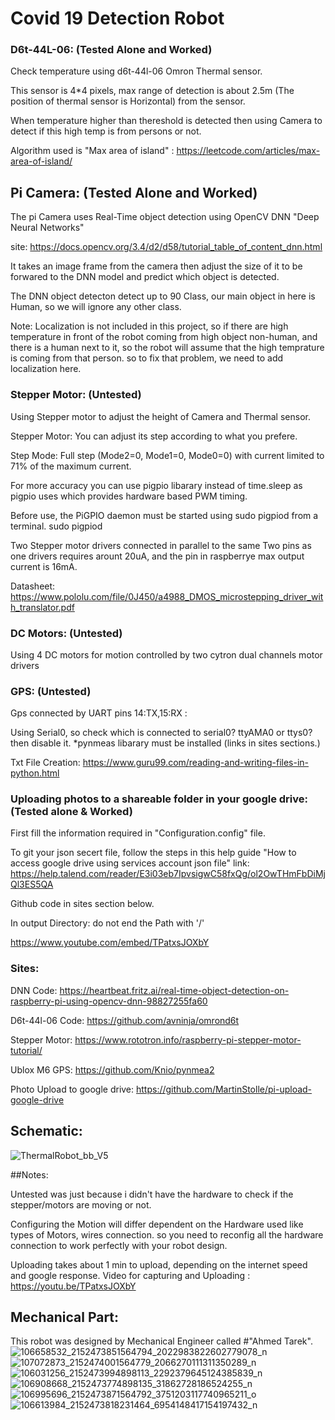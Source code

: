 # Covid 19 Detection Robot
### D6t-44L-06: (Tested Alone and Worked)
   Check temperature using d6t-44l-06 Omron Thermal sensor.
   
   This sensor is 4*4 pixels, max range of detection is about 2.5m (The position of thermal sensor is Horizontal) from the sensor.
   
   When temperature higher than thereshold is detected then using Camera to detect if this high temp is from persons or not.
   
   Algorithm used is "Max area of island" : https://leetcode.com/articles/max-area-of-island/

## Pi Camera: (Tested Alone and Worked)
The pi Camera uses Real-Time object detection using OpenCV DNN "Deep Neural Networks"

site: https://docs.opencv.org/3.4/d2/d58/tutorial_table_of_content_dnn.html

It takes an image frame from the camera then adjust the size of it to be forwared to the DNN model and predict which object is detected.

The DNN object detecton detect up to 90 Class, our main object in here is Human, so we will ignore any other class.

Note: Localization is not included in this project, so if there are high temperature in front of the robot coming from high object non-human,
and there is a human next to it, so the robot will assume that the high temprature is coming from that person.
so to fix that problem, we need to add localization here.

### Stepper Motor: (Untested)

Using Stepper motor to adjust the height of Camera and Thermal sensor.

Stepper Motor: You can adjust its step according to what you prefere.

Step Mode: Full step (Mode2=0, Mode1=0, Mode0=0) with current limited to 71% of the maximum current.

For more accuracy you can use pigpio libarary instead of time.sleep as pigpio uses which provides hardware based PWM timing.

Before use, the PiGPIO daemon must be started using sudo pigpiod from a terminal.
sudo pigpiod

Two Stepper motor drivers connected in parallel to the same Two pins as one drivers requires arount 20uA, and the pin in raspberrye max output current is 16mA.

Datasheet: https://www.pololu.com/file/0J450/a4988_DMOS_microstepping_driver_with_translator.pdf

### DC Motors: (Untested)

Using 4 DC motors for motion controlled by two cytron dual channels motor drivers

### GPS: (Untested)

Gps connected by UART pins 14:TX,15:RX :

Using  Serial0, so check which is connected to serial0? ttyAMA0 or ttys0? then disable it.
*pynmeas libarary must be installed (links in sites sections.)

Txt File Creation: https://www.guru99.com/reading-and-writing-files-in-python.html    

### Uploading photos to a shareable folder in your google drive: (Tested alone & Worked)

First fill the information required in "Configuration.config" file.

To git your json secert file, follow the steps in this help guide "How to access google drive using services account json file"
link: https://help.talend.com/reader/E3i03eb7IpvsigwC58fxQg/ol2OwTHmFbDiMjQl3ES5QA

Github code in sites section below.

In output Directory: do not end the Path with '/'

https://www.youtube.com/embed/TPatxsJOXbY

### Sites:

DNN Code: https://heartbeat.fritz.ai/real-time-object-detection-on-raspberry-pi-using-opencv-dnn-98827255fa60

D6t-44l-06 Code: https://github.com/avninja/omrond6t

Stepper Motor: https://www.rototron.info/raspberry-pi-stepper-motor-tutorial/

Ublox M6 GPS: https://github.com/Knio/pynmea2

Photo Upload to google drive: https://github.com/MartinStolle/pi-upload-google-drive

## Schematic:
![ThermalRobot_bb_V5](https://user-images.githubusercontent.com/66730765/85927688-0409f780-b8a8-11ea-95f8-7a8b9b2f19c1.png)

##Notes:

Untested was just because i didn't have the hardware to check if the stepper/motors are moving or not.

Configuring the Motion will differ dependent on the Hardware used like types of Motors, wires connection. so you need to reconfig all the hardware connection to work perfectly with your robot design.

Uploading takes about 1 min to upload, depending on the internet speed and google response.
Video for capturing and Uploading :
https://youtu.be/TPatxsJOXbY

## Mechanical Part:
This robot was designed by Mechanical Engineer called #"Ahmed Tarek".
![106658532_2152473851564794_2022983822602779078_n](https://user-images.githubusercontent.com/66730765/97861062-da585580-1d0b-11eb-8de6-344703d110b9.jpg)
![107072873_2152474001564779_2066270111311350289_n](https://user-images.githubusercontent.com/66730765/97861180-0d9ae480-1d0c-11eb-9dbf-7e2d7960d26a.jpg)
![106031256_2152473994898113_2292379645124385839_n](https://user-images.githubusercontent.com/66730765/97861201-14295c00-1d0c-11eb-9e2c-5e1383115c4f.jpg)
![106908668_2152473774898135_31862728186524255_n](https://user-images.githubusercontent.com/66730765/97861229-1c819700-1d0c-11eb-9af6-e5d622abc94a.jpg)
![106995696_2152473871564792_3751203117740965211_o](https://user-images.githubusercontent.com/66730765/97861256-22777800-1d0c-11eb-8438-6b39f47b93e0.jpg)
![106613984_2152473818231464_6954148417154197432_n](https://user-images.githubusercontent.com/66730765/97861274-26a39580-1d0c-11eb-8111-288b15a9f4de.jpg)

